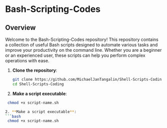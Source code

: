 # Bash-Scripting-Codes

## Overview
Welcome to the Bash-Scripting-Codes repository! This repository contains a collection of useful Bash scripts designed to automate various tasks and improve your productivity on the command line. Whether you are a beginner or an experienced user, these scripts can help you perform complex operations with ease.

1. **Clone the repository**:
   ```bash
   git clone https://github.com/MichaelJanTangalin/Shell-Scripts-Coding.git
   cd Shell-Scripts-Coding

2. **Make a script executable**:
  ```bash
   chmod +x script-name.sh

2. **Make a script executable**:
  ```bash
   chmod +x script-name.sh
